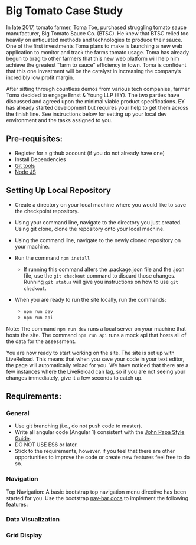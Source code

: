 # Big Tomato Case Study

In late 2017, tomato farmer, Toma Toe, purchased struggling tomato sauce manufacturer, Big Tomato Sauce Co. (BTSC). He knew that BTSC relied too heavily on antiquated methods and technologies to produce their sauce. One of the first investments Toma plans to make is launching a new web application to monitor and track the farms tomato usage. Toma has already begun to brag to other farmers that this new web platform will help him achieve the greatest “farm to sauce” efficiency in town. Toma is confident that this one investment will be the catalyst in increasing the company’s incredibly low profit margin.

After sitting through countless demos from various tech companies, farmer Toma decided to engage Ernst & Young LLP (EY). The two parties have discussed and agreed upon the minimal viable product specifications. EY has already started development but requires your help to get them across the finish line. See instructions below for setting up your local dev environment and the tasks assigned to you. 
 
## Pre-requisites:
  - Register for a  github account (if you do not already have one)
  - Install Dependencies 
  - [Git tools](http://msysgit.github.io/)
  - [Node JS](https://nodejs.org/en/)

## Setting Up Local Repository

  - Create a directory on your local machine where you would like to save the checkpoint repository. 

  - Using your command line, navigate to the directory you just created. Using git clone, clone the repository onto your local machine. 

  - Using the command line, navigate to the newly cloned repository on your machine.

  - Run the command ```npm install```
    - If running this command alters the .package.json file and the .json file, use the ```git checkout``` command to discard those changes. Running ```git status``` will give you instructions on how to use ```git checkout```.

  - When you are ready to run the site locally, run the commands:
	  - ```npm run dev``` 
	  - ```npm run api```

Note: The command ```npm run dev``` runs a local server on your machine that hosts the site. The command ```npm run api``` runs a mock api that hosts all of the data for the assessment.  

You are now ready to start working on the site. The site is set up with LiveReload. This means that when you save your code in your text editor, the page will automatically reload for you. We have noticed that there are a few instances where the LiveReload can lag, so if you are not seeing your changes immediately, give it a few seconds to catch up. 

## Requirements: 

### General

  - Use git branching (i.e., do not push code to master).
  - Write all angular code (Angular 1) consistent with the [John Papa Style Guide](https://github.com/johnpapa/angular-styleguide/blob/master/a1/README.md).
  - DO NOT USE ES6 or later. 
  - Stick to the requirements, however, if you feel that there are other opportunities to improve the code or create new features feel free to do so. 

### Navigation

Top Navigation: A basic bootstrap top navigation menu directive has been started for you. Use the bootstrap [nav-bar docs](https://getbootstrap.com/docs/3.3/components/#navbar) to implement the following features:

### Data Visualization

### Grid Display